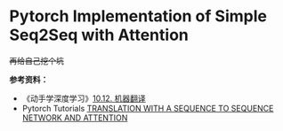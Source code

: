 # Pytorch Implementation of Simple Seq2Seq with Attention

~~再给自己挖个坑~~

**参考资料：**
- 《动手学深度学习》[10.12. 机器翻译](http://zh.d2l.ai/chapter_natural-language-processing/machine-translation.html)
- Pytorch Tutorials [TRANSLATION WITH A SEQUENCE TO SEQUENCE NETWORK AND ATTENTION](https://pytorch.org/tutorials/intermediate/seq2seq_translation_tutorial.html)